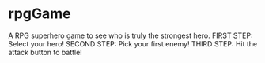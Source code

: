 # rpgGame

A RPG superhero game to see who is truly the strongest hero.
FIRST STEP: Select your hero!
SECOND STEP: Pick your first enemy!
THIRD STEP: Hit the attack button to battle!